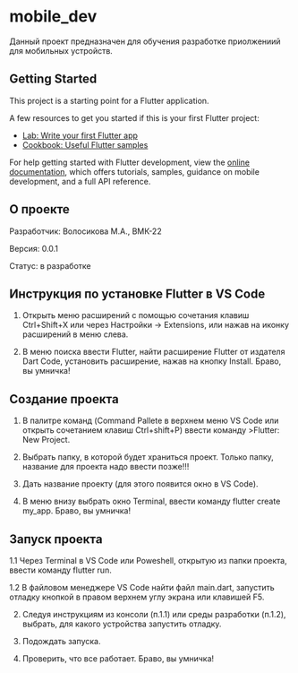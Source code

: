 # mobile_dev

Данный проект предназначен для обучения разработке приолжениий для мобильных устройств.

## Getting Started

This project is a starting point for a Flutter application.

A few resources to get you started if this is your first Flutter project:

- [Lab: Write your first Flutter app](https://docs.flutter.dev/get-started/codelab)
- [Cookbook: Useful Flutter samples](https://docs.flutter.dev/cookbook)

For help getting started with Flutter development, view the
[online documentation](https://docs.flutter.dev/), which offers tutorials,
samples, guidance on mobile development, and a full API reference.


## О проекте

Разработчик: Волосикова М.А., ВМК-22

Версия: 0.0.1

Статус: в разработке

## Инструкция по установке Flutter в VS Code

1. Открыть меню расширений с помощью сочетания клавиш Ctrl+Shift+X 
или через Настройки -> Extensions, или нажав на иконку расширений в меню слева.  

2. В меню поиска ввести Flutter, найти расширение Flutter от издателя Dart Code,
установить расширение, нажав на кнопку Install.
Браво, вы умничка!

## Создание проекта  

1. В палитре команд (Command Pallete в верхнем меню VS Code или открыть сочетанием клавиш Ctrl+shift+P) 
ввести команду >Flutter: New Project.

2. Выбрать папку, в которой будет храниться проект. 
Только папку, название для проекта надо ввести позже!!!

3. Дать название проекту (для этого появится окно в VS Code).

4. В меню внизу выбрать окно Terminal, ввести команду flutter create my_app.
Браво, вы умничка!

## Запуск проекта

1.1 Через Terminal в VS Code или Poweshell, открытую из папки проекта, ввести команду flutter run.

1.2 В файловом менеджере VS Code найти файл main.dart, запустить отладку кнопкой 
в правом верхнем углу экрана или клавишей F5.

2. Следуя инструкциям из консоли (п.1.1) или среды разработки (п.1.2), 
выбрать, для какого устройства запустить отладку.

3. Подождать запуска.

4. Проверить, что все работает.
Браво, вы умничка!
